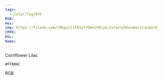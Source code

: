 ```yaml
---
tags:
  - Color/Tag/NTC
RGB:
Hex:
img: https://filedn.com/l0hpzxl1f01yT7GHxtF8cyk/Color%20Snake/standard_csv_to_svg/%23/FFB0AC.svg
CMYK:
HSL:
Name:
---
```

Cornflower Lilac
```palette
#FFB0AC
```
RGB
